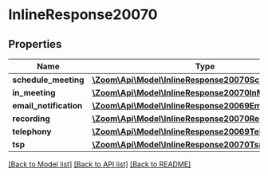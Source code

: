 # InlineResponse20070

## Properties
Name | Type | Description | Notes
------------ | ------------- | ------------- | -------------
**schedule_meeting** | [**\Zoom\Api\Model\InlineResponse20070ScheduleMeeting**](InlineResponse20070ScheduleMeeting.md) |  | [optional] 
**in_meeting** | [**\Zoom\Api\Model\InlineResponse20070InMeeting**](InlineResponse20070InMeeting.md) |  | [optional] 
**email_notification** | [**\Zoom\Api\Model\InlineResponse20069EmailNotification**](InlineResponse20069EmailNotification.md) |  | [optional] 
**recording** | [**\Zoom\Api\Model\InlineResponse20070Recording**](InlineResponse20070Recording.md) |  | [optional] 
**telephony** | [**\Zoom\Api\Model\InlineResponse20069Telephony**](InlineResponse20069Telephony.md) |  | [optional] 
**tsp** | [**\Zoom\Api\Model\InlineResponse20070Tsp**](InlineResponse20070Tsp.md) |  | [optional] 

[[Back to Model list]](../README.md#documentation-for-models) [[Back to API list]](../README.md#documentation-for-api-endpoints) [[Back to README]](../README.md)


